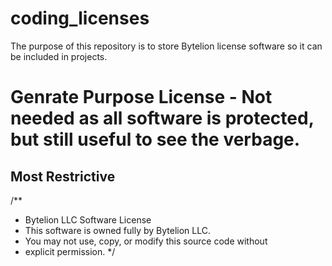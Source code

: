 # coding_licenses
The purpose of this repository is to store Bytelion license software so it can be included in projects.


# Genrate Purpose License - Not needed as all software is protected, but still useful to see the verbage.

## Most Restrictive

/**
* Bytelion LLC Software License
* This software is owned fully by Bytelion LLC.
* You may not use, copy, or modify this source code without
* explicit permission.
*/
